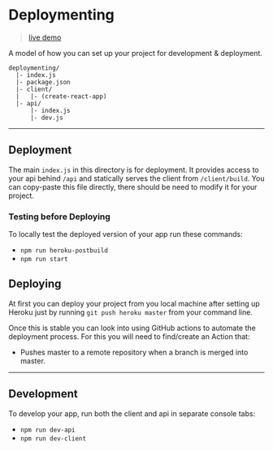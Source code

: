 # Deploymenting

> [live demo](https://polar-cliffs-55873.herokuapp.com/)

A model of how you can set up your project for development & deployment.

```
deploymenting/
  |- index.js
  |- package.json
  |- client/
  |   |- (create-react-app)
  |- api/
      |- index.js
      |- dev.js
```

---

## Deployment

The main `index.js` in this directory is for deployment. It provides access to your api behind `/api` and statically serves the client from `/client/build`.  You can copy-paste this file directly, there should be need to modify it for your project.

### Testing before Deploying

To locally test the deployed version of your app run these commands:

* `npm run heroku-postbuild`
* `npm run start`

## Deploying

At first you can deploy your project from you local machine after setting up Heroku just by running `git push heroku master` from your command line.

Once this is stable you can look into using GitHub actions to automate the deployment process.  For this you will need to find/create an Action that:

* Pushes master to a remote repository when a branch is merged into master.

---

## Development

To develop your app, run both the client and api in separate console tabs:

* `npm run dev-api`
* `npm run dev-client`



